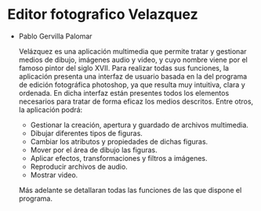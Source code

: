 <H1>Editor fotografico Velazquez</H1>

- Pablo Gervilla Palomar 

    Velázquez es una aplicación multimedia que permite tratar y
gestionar medios de dibujo, imágenes audio y video, y cuyo nombre viene
por el famoso pintor del siglo XVII. Para realizar todas sus funciones, la
aplicación presenta una interfaz de usuario basada en la del programa de
edición fotográfica photoshop, ya que resulta muy intuitiva, clara y
ordenada. En dicha interfaz están presentes todos los elementos
necesarios para tratar de forma eficaz los medios descritos. Entre otros, la
aplicación podrá:

    - Gestionar la creación, apertura y guardado de archivos multimedia.
    - Dibujar diferentes tipos de figuras.
    - Cambiar los atributos y propiedades de dichas figuras.
    - Mover por el área de dibujo las figuras.
    - Aplicar efectos, transformaciones y filtros a imágenes.
    - Reproducir archivos de audio.
    - Mostrar video.

    Más adelante se detallaran todas las funciones de las que dispone el
programa.